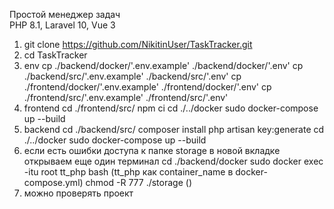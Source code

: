 Простой менеджер задач <br>
PHP 8.1, Laravel 10, Vue 3 <br>

1. git clone https://github.com/NikitinUser/TaskTracker.git
2. cd TaskTracker
3. env
    cp ./backend/docker/'.env.example' ./backend/docker/'.env'
    cp ./backend/src/'.env.example' ./backend/src/'.env'
    cp ./frontend/docker/'.env.example' ./frontend/docker/'.env'
    cp ./frontend/src/'.env.example' ./frontend/src/'.env'
4. frontend
    cd ./frontend/src/
    npm ci
    cd ./../docker
    sudo docker-compose up --build
5. backend
    cd ./backend/src/
    composer install
    php artisan key:generate
    cd ./../docker
    sudo docker-compose up --build
6. если есть ошибки доступа к папке storage
    в новой вкладке открываем еще один терминал
    cd ./backend/docker
    sudo docker exec -itu root tt_php bash   (tt_php как container_name в docker-compose.yml)
    chmod -R 777 ./storage ()
7. можно проверять проект
